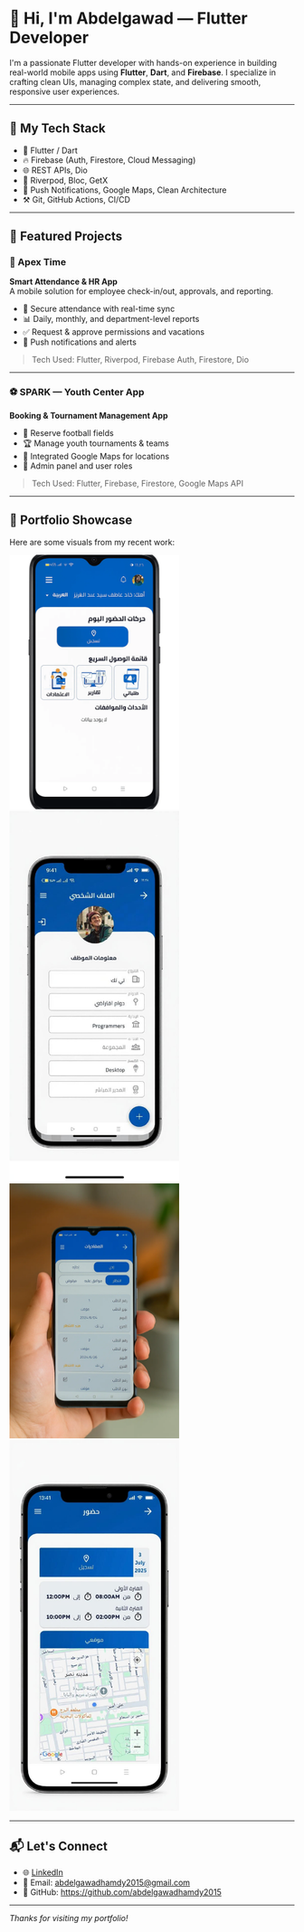 # 👋 Hi, I'm Abdelgawad — Flutter Developer

I'm a passionate Flutter developer with hands-on experience in building real-world mobile apps using **Flutter**, **Dart**, and **Firebase**. I specialize in crafting clean UIs, managing complex state, and delivering smooth, responsive user experiences.

---

## 🚀 My Tech Stack

- 💙 Flutter / Dart
- 🔥 Firebase (Auth, Firestore, Cloud Messaging)
- 🌐 REST APIs, Dio
- 🎯 Riverpod, Bloc, GetX
- 📲 Push Notifications, Google Maps, Clean Architecture
- ⚒️ Git, GitHub Actions, CI/CD

---

## 📱 Featured Projects

### 📌 Apex Time
**Smart Attendance & HR App**  
A mobile solution for employee check-in/out, approvals, and reporting.

- 🔐 Secure attendance with real-time sync
- 📊 Daily, monthly, and department-level reports
- ✅ Request & approve permissions and vacations
- 🔔 Push notifications and alerts

> Tech Used: Flutter, Riverpod, Firebase Auth, Firestore, Dio

---

### ⚽ SPARK — Youth Center App
**Booking & Tournament Management App**

- 📅 Reserve football fields
- 🏆 Manage youth tournaments & teams
- 📍 Integrated Google Maps for locations
- 👥 Admin panel and user roles

> Tech Used: Flutter, Firebase, Firestore, Google Maps API

---

## 📸 Portfolio Showcase

Here are some visuals from my recent work:

<img src="home.jpg" width="300" /><img src="profile.jpg" width="300" />
<img src="departure.jpg" width="300" /><img src="attendance.jpg" width="300" />

---

## 📬 Let's Connect

- 🌐 [LinkedIn](https://www.linkedin.com/in/abdelgawad-hamdy-180a32b9)
- 📧 Email: abdelgawadhamdy2015@gmail.com
- 📁 GitHub: https://github.com/abdelgawadhamdy2015

---

_Thanks for visiting my portfolio!_
